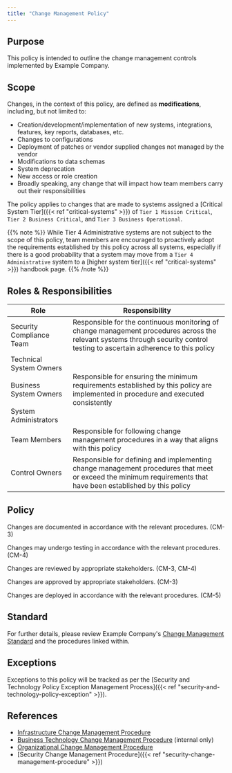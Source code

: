 ```yaml
---
title: "Change Management Policy"
---
```


## Purpose

This policy is intended to outline the change management controls implemented by Example Company.

## Scope

Changes, in the context of this policy, are defined as **modifications**, including, but not limited to:

- Creation/development/implementation of new systems, integrations, features, key reports, databases, etc.
- Changes to configurations
- Deployment of patches or vendor supplied changes not managed by the vendor
- Modifications to data schemas
- System deprecation
- New access or role creation
- Broadly speaking, any change that will impact how team members carry out their responsibilities

The policy applies to changes that are made to systems assigned a [Critical System Tier]({{< ref "critical-systems" >}}) of `Tier 1 Mission Critical`, `Tier 2 Business Critical`, and `Tier 3 Business Operational`.

{{% note %}}
While Tier 4 Administrative systems are not subject to the scope of this policy, team members are encouraged to proactively adopt the requirements established by this policy across all systems, especially if there is a good probability that a system may move from a `Tier 4 Administrative` system to a [higher system tier]({{< ref "critical-systems" >}}) handbook page.
{{% /note %}}

## Roles & Responsibilities

|Role|Responsibility|
|----------|---------------|
|Security Compliance Team|Responsible for the continuous monitoring of change management procedures across the relevant systems through security control testing to ascertain adherence to this policy|
|Technical System Owners<br><br>Business System Owners<br><br>System Administrators|Responsible for ensuring the minimum requirements established by this policy are implemented in procedure and executed consistently|
|Team Members|Responsible for following change management procedures in a way that aligns with this policy|
|Control Owners|Responsible for defining and implementing change management procedures that meet or exceed the minimum requirements that have been established by this policy|

## Policy

Changes are documented in accordance with the relevant procedures. (CM-3)

Changes may undergo testing in accordance with the relevant procedures. (CM-4)

Changes are reviewed by appropriate stakeholders. (CM-3, CM-4)

Changes are approved by appropriate stakeholders. (CM-3)

Changes are deployed in accordance with the relevant procedures. (CM-5)

## Standard

For further details, please review Example Company's [Change Management Standard](https://internal.example_company.com/handbook/security/change-management-standard) and the procedures linked within.

## Exceptions

Exceptions to this policy will be tracked as per the [Security and Technology Policy Exception Management Process]({{< ref "security-and-technology-policy-exception" >}}).

## References

- [Infrastructure Change Management Procedure](/handbook/engineering/infrastructure/change-management/)
- [Business Technology Change Management Procedure](https://internal.example_company.com/handbook/it/it-change-management/) (internal only)
- [Organizational Change Management Procedure](/handbook/people-group/organizational-change-management/)
- [Security Change Management Procedure]({{< ref "security-change-management-procedure" >}})
